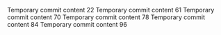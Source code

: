 Temporary commit content 22
Temporary commit content 61
Temporary commit content 70
Temporary commit content 78
Temporary commit content 84
Temporary commit content 96
